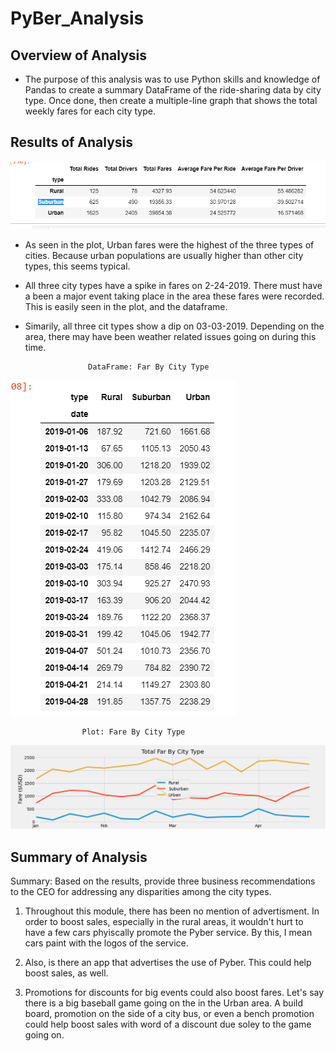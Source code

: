 # PyBer_Analysis

## Overview of Analysis

- The purpose of this analysis was to use Python skills and knowledge of Pandas to create a summary DataFrame of the ride-sharing data by city type.  Once done, then create a multiple-line graph that shows the total weekly fares for each city type.

## Results of Analysis

![image](https://github.com/snkty8/PyBer_Analysis/blob/main/Resources/Summary.png)


- As seen in the plot, Urban fares were the highest of the three types of cities. Because urban populations are usually higher than other city types, this seems typical. 

- All three city types have a spike in fares on 2-24-2019.  There must have a been a major event taking place in the area these fares were recorded.  This is easily seen in the plot, and the dataframe.

- Simarily, all three cit types show a dip on 03-03-2019.  Depending on the area, there may have been weather related issues going on during this time.

                    DataFrame: Far By City Type 
![image](https://github.com/snkty8/PyBer_Analysis/blob/main/Resources/weekly_trip_data_df.png)

                    Plot: Fare By City Type
![image](https://github.com/snkty8/PyBer_Analysis/blob/main/analysis/PyBer_fare_summary.png)

## Summary of Analysis
Summary: Based on the results, provide three business recommendations to the CEO for addressing any disparities among the city types.

1. Throughout this module, there has been no mention of advertisment.  In order to boost sales, especially in the rural areas, it wouldn't hurt to have a few cars phyiscally promote the Pyber service.  By this, I mean cars paint with the logos of the service.

2.  Also, is there an app that advertises the use of Pyber.  This could help boost sales, as well.

3. Promotions for discounts for big events could also boost fares.  Let's say there is a big baseball game going on the in the Urban area.  A build board, promotion on the side of a city bus, or even a bench promotion could help boost sales with word of a discount due soley to the game going on.


